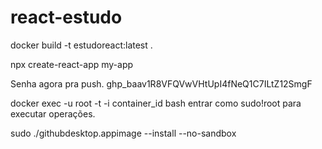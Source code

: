 # react-estudo

docker build -t estudoreact:latest .

npx create-react-app my-app

Senha agora pra push. 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

docker exec -u root -t -i container_id bash entrar como sudo!root para executar operações.

sudo ./githubdesktop.appimage --install --no-sandbox